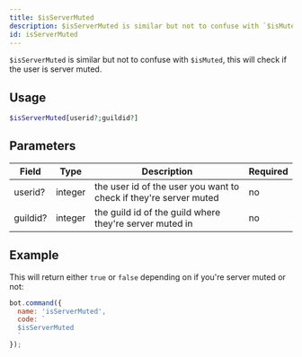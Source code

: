 ```yaml
---
title: $isServerMuted 
description: $isServerMuted is similar but not to confuse with `$isMuted`, this will check if the user is server muted.
id: isServerMuted
---
```


`$isServerMuted` is similar but not to confuse with `$isMuted`, this will check if the user is server muted.

## Usage

```php
$isServerMuted[userid?;guildid?]
```

## Parameters 


| Field    | Type    | Description                                                       | Required |
| -------- | ------- | ----------------------------------------------------------------- | -------- |
| userid?  | integer | the user id of the user you want to check if they're server muted | no       |
| guildid? | integer | the guild id of the guild where they're server muted in           | no       |


## Example

This will return either `true` or `false` depending on if you're server muted or not:

```javascript
bot.command({
  name: 'isServerMuted',
  code: `
  $isServerMuted
  `
});
```
